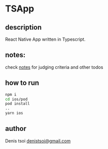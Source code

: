# TSApp

## description

React Native App written in Typescript.  

## notes:
check [notes](./notes.md) for judging criteria and other todos

## how to run

```bash
npm i
cd ios/pod
pod install
..
yarn ios
```

## author
Denis tsoi <denistsoi@gmail.com>
